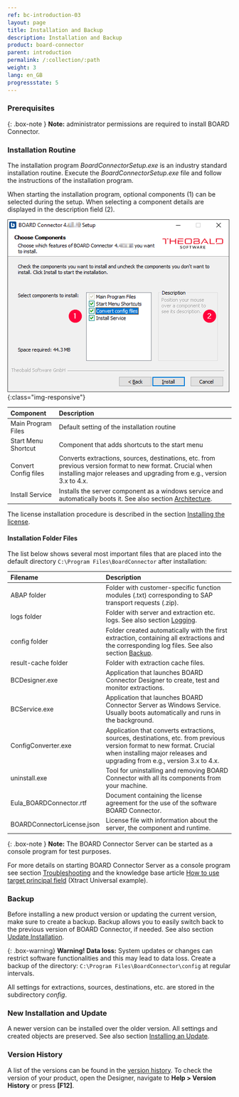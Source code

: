 ```yaml
---
ref: bc-introduction-03
layout: page
title: Installation and Backup
description: Installation and Backup
product: board-connector
parent: introduction
permalink: /:collection/:path
weight: 3
lang: en_GB
progressstate: 5
---
```

### Prerequisites

{: .box-note }
**Note:** administrator permissions are required to install BOARD Connector.

### Installation Routine

The installation program *BoardConnectorSetup.exe* is an industry standard installation routine.  Execute the *BoardConnectorSetup.exe* file and follow the instructions of the installation program.

When starting the installation program, optional components (1) can be selected during the setup. When selecting a component details are displayed in the description field (2).

![BC-Setup](/img/content/board/BC_Setup_2.png){:class="img-responsive"}

|Component | Description |
|:----|:---|
|Main Program Files | Default setting of the installation routine |
|Start Menu Shortcut | Component that adds shortcuts to the start menu |
|Convert Config files | Converts extractions, sources, destinations, etc. from previous version format to new format. Crucial when installing major releases and upgrading from e.g., version 3.x to 4.x.
|Install Service | Installs the server component as a windows service and automatically boots it. See also section [Architecture](./architecture).|

The license installation procedure is described in the section [Installing the license](license#installing-the-xtract-universal-license---xtractuniversallicensejson).

#### Installation Folder Files
The list below shows several most important files that are placed into the default directory ``C:\Program Files\BoardConnector`` after installation:

|Filename | Description |
|:----|:---|
| ABAP folder | Folder with customer-specific function modules (.txt) corresponding to SAP transport requests (.zip).|
| logs folder| Folder with server and extraction etc. logs. See also section [Logging](../logging). |
| config folder | Folder created automatically with the first extraction, containing all extractions and the corresponding log files. See also section [Backup](#backup). |
| result-cache folder | Folder with extraction cache files. |
| BCDesigner.exe | Application that launches BOARD Connector Designer to create, test and monitor extractions.|
| BCService.exe | Application that launches BOARD Connector Server as Windows Service.  Usually boots automatically and runs in the background. |
| ConfigConverter.exe| Application that converts extractions, sources, destinations, etc. from previous version format to new format. Crucial when installing major releases and upgrading from e.g., version 3.x to 4.x. |
| uninstall.exe| Tool for uninstalling and removing BOARD Connector with all its components from your machine. |
| Eula_BOARDConnector.rtf | Document containing the license agreement for the use of the software BOARD Connector.|
| BOARDConnectorLicense.json |  License file with information about the server, the component and runtime. |


{: .box-note }
**Note:** The BOARD Connector Server can be started as a console program for test purposes.

For more details on starting BOARD Connector Server as a console program see section [Troubleshooting](./troubleshooting) and the knowledge base article [How to use target principal field](https://kb.theobald-software.com/xtract-universal/target-principal-TPN) (Xtract Universal example).


### Backup

Before installing a new product version or updating the current version, make sure to create a backup. 
Backup allows you to easily switch back to the previous version of BOARD Connector, if needed. See also section [Update Installation](./update#how-do-i-create-a-backup).


{: .box-warning}
**Warning! Data loss:**
System updates or changes can restrict software functionalities and this may lead to data loss. 
Create a backup of the directory: `C:\Program Files\BoardConnector\config` at regular intervals.

All settings for extractions, sources, destinations, etc. are stored in the subdirectory *config*. 

### New Installation and Update

A newer version can be installed over the older version. All settings and created objects are preserved. See also section [Installing an Update](./update#installing-an-update-or-a-newer-version-on-a-test-environment).


### Version History
A list of the versions can be found in the [version history](https://kb.theobald-software.com/version-history/board-connector-version-history).
To check the version of your product, open the Designer, navigate to **Help > Version History** or press **[F12]**.
